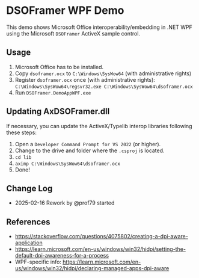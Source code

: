 # DSOFramer WPF Demo

This demo shows Microsoft Office interoperability/embedding in .NET WPF using the Microsoft `DSOFramer` ActiveX sample control.

## Usage

1. Microsoft Office has to be installed.
2. Copy `dsoframer.ocx` to `C:\Windows\SysWow64` (with administrative rights)
3. Register `dsoframer.ocx` once (with administrative rights): `C:\Windows\SysWow64\regsvr32.exe C:\Windows\SysWow64\dsoframer.ocx`
4. Run `DSOFramer.DemoAppWPF.exe`

## Updating AxDSOFramer.dll

If necessary, you can update the ActiveX/Typelib interop libraries following these steps:

1. Open a `Developer Command Prompt for VS 2022` (or higher).
2. Change to the drive and folder where the `.csproj` is located.
3. `cd lib`
4. `aximp C:\Windows\SysWow64\dsoframer.ocx`
5. Done!

## Change Log

* 2025-02-16 Rework by @prof79 started

## References

* <https://stackoverflow.com/questions/4075802/creating-a-dpi-aware-application>
* <https://learn.microsoft.com/en-us/windows/win32/hidpi/setting-the-default-dpi-awareness-for-a-process>
* WPF-specific info: <https://learn.microsoft.com/en-us/windows/win32/hidpi/declaring-managed-apps-dpi-aware>
 